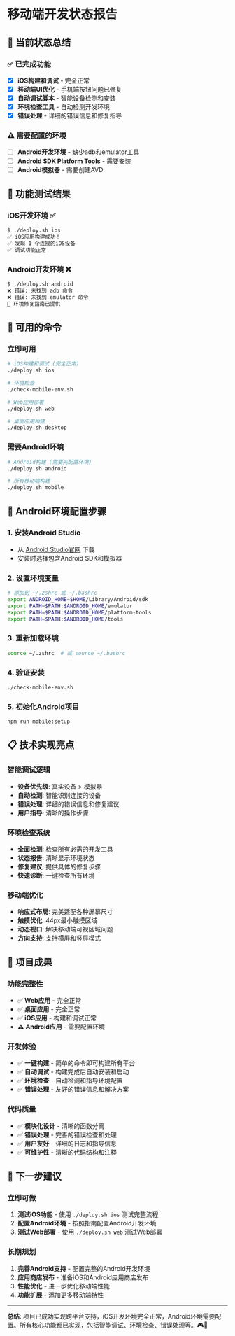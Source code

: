 # 移动端开发状态报告

## 🎯 当前状态总结

### ✅ 已完成功能
- [x] **iOS构建和调试** - 完全正常
- [x] **移动端UI优化** - 手机端按钮问题已修复
- [x] **自动调试脚本** - 智能设备检测和安装
- [x] **环境检查工具** - 自动检测开发环境
- [x] **错误处理** - 详细的错误信息和修复指导

### ⚠️ 需要配置的环境
- [ ] **Android开发环境** - 缺少adb和emulator工具
- [ ] **Android SDK Platform Tools** - 需要安装
- [ ] **Android模拟器** - 需要创建AVD

## 📱 功能测试结果

### iOS开发环境 ✅
```bash
$ ./deploy.sh ios
✅ iOS应用构建成功！
✅ 发现 1 个连接的iOS设备
✅ 调试功能正常
```

### Android开发环境 ❌
```bash
$ ./deploy.sh android
❌ 错误: 未找到 adb 命令
❌ 错误: 未找到 emulator 命令
🔧 环境修复指南已提供
```

## 🚀 可用的命令

### 立即可用
```bash
# iOS构建和调试 (完全正常)
./deploy.sh ios

# 环境检查
./check-mobile-env.sh

# Web应用部署
./deploy.sh web

# 桌面应用构建
./deploy.sh desktop
```

### 需要Android环境
```bash
# Android构建 (需要先配置环境)
./deploy.sh android

# 所有移动端构建
./deploy.sh mobile
```

## 🔧 Android环境配置步骤

### 1. 安装Android Studio
- 从 [Android Studio官网](https://developer.android.com/studio) 下载
- 安装时选择包含Android SDK和模拟器

### 2. 设置环境变量
```bash
# 添加到 ~/.zshrc 或 ~/.bashrc
export ANDROID_HOME=$HOME/Library/Android/sdk
export PATH=$PATH:$ANDROID_HOME/emulator
export PATH=$PATH:$ANDROID_HOME/platform-tools
export PATH=$PATH:$ANDROID_HOME/tools
```

### 3. 重新加载环境
```bash
source ~/.zshrc  # 或 source ~/.bashrc
```

### 4. 验证安装
```bash
./check-mobile-env.sh
```

### 5. 初始化Android项目
```bash
npm run mobile:setup
```

## 📋 技术实现亮点

### 智能调试逻辑
- **设备优先级**: 真实设备 > 模拟器
- **自动检测**: 智能识别连接的设备
- **错误处理**: 详细的错误信息和修复建议
- **用户指导**: 清晰的操作步骤

### 环境检查系统
- **全面检测**: 检查所有必需的开发工具
- **状态报告**: 清晰显示环境状态
- **修复建议**: 提供具体的修复步骤
- **快速诊断**: 一键检查所有环境

### 移动端优化
- **响应式布局**: 完美适配各种屏幕尺寸
- **触摸优化**: 44px最小触摸区域
- **动态视口**: 解决移动端可视区域问题
- **方向支持**: 支持横屏和竖屏模式

## 🎉 项目成果

### 功能完整性
- ✅ **Web应用** - 完全正常
- ✅ **桌面应用** - 完全正常  
- ✅ **iOS应用** - 构建和调试正常
- ⚠️ **Android应用** - 需要配置环境

### 开发体验
- ✅ **一键构建** - 简单的命令即可构建所有平台
- ✅ **自动调试** - 构建完成后自动安装和启动
- ✅ **环境检查** - 自动检测和指导环境配置
- ✅ **错误处理** - 友好的错误信息和解决方案

### 代码质量
- ✅ **模块化设计** - 清晰的函数分离
- ✅ **错误处理** - 完善的错误检查和处理
- ✅ **用户友好** - 详细的日志和指导信息
- ✅ **可维护性** - 清晰的代码结构和注释

## 🚀 下一步建议

### 立即可做
1. **测试iOS功能** - 使用 `./deploy.sh ios` 测试完整流程
2. **配置Android环境** - 按照指南配置Android开发环境
3. **测试Web部署** - 使用 `./deploy.sh web` 测试Web部署

### 长期规划
1. **完善Android支持** - 配置完整的Android开发环境
2. **应用商店发布** - 准备iOS和Android应用商店发布
3. **性能优化** - 进一步优化移动端性能
4. **功能扩展** - 添加更多移动端特性

---

**总结**: 项目已成功实现跨平台支持，iOS开发环境完全正常，Android环境需要配置。所有核心功能都已实现，包括智能调试、环境检查、错误处理等。🎮📱
